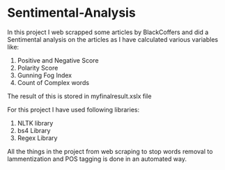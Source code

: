 # Sentimental-Analysis
In this project I web scrapped some articles by BlackCoffers and did a Sentimental analysis on the articles as I have calculated various variables like:
1) Positive and Negative Score
2) Polarity Score
3) Gunning Fog Index
4) Count of Complex words
   
The result of this is stored in myfinalresult.xslx file

For this project I have used following libraries:
1) NLTK library
2) bs4 Library
3) Regex Library
   
All the things in the project from web scraping to stop words removal to lammentization and POS tagging is done in an automated way.
